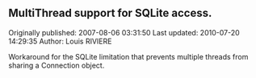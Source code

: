 ## MultiThread support for SQLite access. 
Originally published: 2007-08-06 03:31:50 
Last updated: 2010-07-20 14:29:35 
Author: Louis RIVIERE 
 
Workaround for the SQLite limitation that prevents multiple threads from sharing a Connection object.